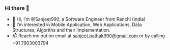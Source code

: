 ### Hi there 👋

- 👋 Hi, I’m @Sanjeet990, a Software Engineer from Ranchi (India)
- 👀 I’m interested in Mobile Application, Web Applications, Data Structures, Algoriths and their implementation.
- 📫 Reach me out on email at sanjeet.pathak990@gmail.com or by calling +91 7903003794

